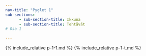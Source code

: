 ```yaml
---
nav-title: "Pyglet 1"
sub-sections:
      - sub-section-title: Ikkuna
      - sub-section-title: Tehtävät
# Osa 1

---
```


{% include_relative p-1-1.md %}
{% include_relative p-1-t.md %}
